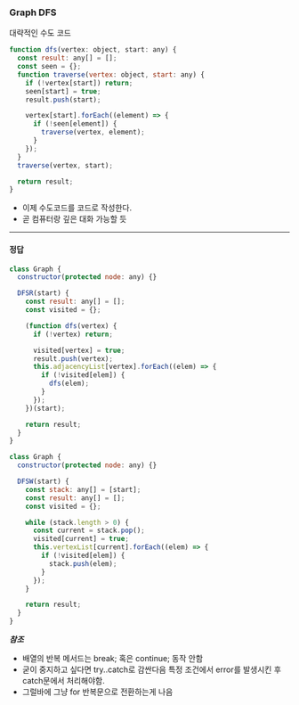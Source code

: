 ### Graph DFS

대략적인 수도 코드

```js
function dfs(vertex: object, start: any) {
  const result: any[] = [];
  const seen = {};
  function traverse(vertex: object, start: any) {
    if (!vertex[start]) return;
    seen[start] = true;
    result.push(start);

    vertex[start].forEach((element) => {
      if (!seen[element]) {
        traverse(vertex, element);
      }
    });
  }
  traverse(vertex, start);

  return result;
}
```

- 이제 수도코드를 코드로 작성한다.
- 곧 컴퓨터랑 깊은 대화 가능할 듯

---

#### 정답

```js
class Graph {
  constructor(protected node: any) {}

  DFSR(start) {
    const result: any[] = [];
    const visited = {};

    (function dfs(vertex) {
      if (!vertex) return;

      visited[vertex] = true;
      result.push(vertex);
      this.adjacencyList[vertex].forEach((elem) => {
        if (!visited[elem]) {
          dfs(elem);
        }
      });
    })(start);

    return result;
  }
}
```

```js
class Graph {
  constructor(protected node: any) {}

  DFSW(start) {
    const stack: any[] = [start];
    const result: any[] = [];
    const visited = {};

    while (stack.length > 0) {
      const current = stack.pop();
      visited[current] = true;
      this.vertexList[current].forEach((elem) => {
        if (!visited[elem]) {
          stack.push(elem);
        }
      });
    }

    return result;
  }
}
```

**_참조_**

- 배열의 반복 메서드는 break; 혹은 continue; 동작 안함
- 굳이 중지하고 싶다면 try..catch로 감싼다음 특정 조건에서 error를 발생시킨 후 catch문에서 처리해야함.
- 그럴바에 그냥 for 반복문으로 전환하는게 나음
